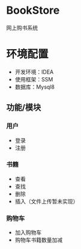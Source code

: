 # BookStore
网上购书系统
# 环境配置
- 开发环境：IDEA
- 使用框架：SSM
- 数据库：Mysql8

## 功能/模块

### 用户
  - 登录
  - 注册
  
### 书籍
  - 查看
  - 查找
  - 删除
  - 插入（文件上传暂未实现）
  
### 购物车
  - 加入购物车
  - 购物车书籍数量加减
